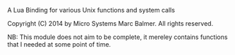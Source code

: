 A Lua Binding for various Unix functions and system calls

Copyright (C) 2014 by Micro Systems Marc Balmer.
All rights reserved.

NB: This module does not aim to be complete, it mereley contains functions
that I needed at some point of time.

